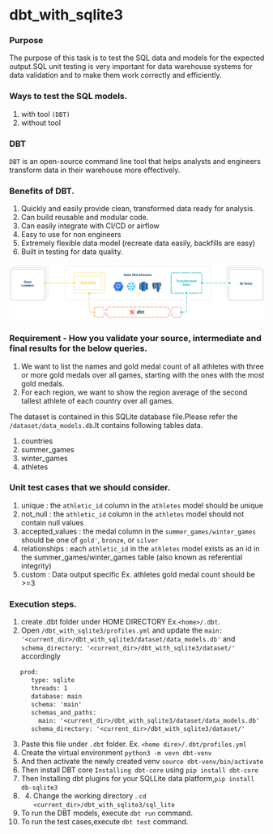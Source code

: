 # dbt_with_sqlite3

### Purpose
The purpose of this task is to test the SQL data and models for the expected output.SQL unit testing is very important for data warehouse systems for data validation and to make them work correctly and efficiently.

### Ways to test the SQL models.
1. with tool `(DBT)`
2. without tool

### DBT 
`DBT` is an open-source command line tool that helps analysts and engineers transform data in their warehouse more effectively.

### Benefits of DBT.
1. Quickly and easily provide clean, transformed data ready for analysis.
2. Can build reusable and modular code.
3. Can easily integrate with CI/CD or airflow
4. Easy to use for non engineers
5. Extremely flexible data model (recreate data easily, backfills are easy)
6. Built in testing for data quality.

![](images/dbt_advantages_1.png)

### Requirement - How you validate your source, intermediate and final results for the below queries.
1. We want to list the names and gold medal count of all athletes with three or more gold medals over all games, starting with the ones with the most gold medals.
2. For each region, we want to show the region average of the second tallest athlete of each country over all games.

The dataset is contained in this SQLite database file.Please refer the `/dataset/data_models.db`.It contains following tables data.
1. countries
2. summer_games
3. winter_games
4. athletes

### Unit test cases that we should consider.
1. unique : the `athletic_id` column in the `athletes` model should be unique
2. not_null : the `athletic_id` column in the `athletes` model should not contain null values
3. accepted_values : the medal column in the `summer_games/winter_games` should be one of `gold'`, `bronze`,  or `silver`
4. relationships : each `athletic_id` in the `athletes` model exists as an id in the summer_games/winter_games table (also known as referential integrity)
5. custom : Data output specific Ex. athletes gold medal count should be >=3

### Execution steps.
1. create .dbt folder under HOME DIRECTORY Ex.`<home>/.dbt`.
2. Open `/dbt_with_sqlite3/profiles.yml`  and  update the   `main: '<current_dir>/dbt_with_sqlite3/dataset/data_models.db'` and `schema_directory: '<current_dir>/dbt_with_sqlite3/dataset/'` accordingly
```
   prod:
      type: sqlite
      threads: 1
      database: main
      schema: 'main'
      schemas_and_paths:
        main: '<current_dir>/dbt_with_sqlite3/dataset/data_models.db'
      schema_directory: '<current_dir>/dbt_with_sqlite3/dataset/'
```


3. Paste this file under `.dbt` folder. Ex. `<home dire>/.dbt/profiles.yml`
4. Create the virtual environment `python3 -m vevn dbt-venv`
5. And then activate the newly created venv `source dbt-venv/bin/activate`
6. Then install DBT core ``Installing dbt-core`` using `pip install dbt-core`
7. Then Installing dbt plugins for your SQLLite data platform,`pip install db-sqlite3`
8. 4. Change the working directory . ```cd <current_dir>/dbt_with_sqlite3/sql_lite```
9. To run the DBT models, execute `dbt run` command.
10. To run the test cases,execute `dbt test` command.








    


